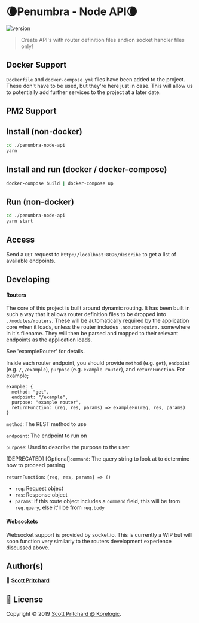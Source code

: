 # 🌘Penumbra - Node API🌘
![version](https://img.shields.io/badge/version-0.0.1-blue.svg?cacheSeconds=2592000)

> Create API's with router definition files and/on socket handler files only!

## Docker Support
`Dockerfile` and `docker-compose.yml` files have been added to the project. These don't have to be used, but they're here just in case. This will allow us to potentially add further services to the project at a later date.

## PM2 Support
##

## Install (non-docker)

```sh
cd ./penumbra-node-api
yarn
```

## Install and run (docker / docker-compose)

```sh
docker-compose build | docker-compose up
```

## Run (non-docker)

```sh
cd ./penumbra-node-api
yarn start
```

## Access
Send a `GET` request to `http://localhost:8096/describe` to get a list of available endpoints.

## Developing

#### Routers

The core of this project is built around dynamic routing. It has been built in such a way that it allows router definition files to be dropped into `./modules/routers`. These will be automatically required by the application core when it loads, unless the router includes `.noautorequire.` somewhere in it's filename. They will then be parsed and mapped to their relevant endpoints as the application loads.

See 'exampleRouter' for details.

Inside each router endpoint, you should provide `method` (e.g. `get`), `endpoint` (e.g. `/`, `/example`), `purpose` (e.g. `example router`), and `returnFunction`. For example;

    example: {
      method: "get",
      endpoint: "/example",
      purpose: "example router",
      returnFunction: (req, res, params) => exampleFn(req, res, params)
    }

`method`: The REST method to use

`endpoint`: The endpoint to run on

`purpose`: Used to describe the purpose to the user

[DEPRECATED] [Optional]`command`: The query string to look at to determine how to proceed parsing

`returnFunction`: `{req, res, params} => ()`
  - `req`: Request object
  - `res`: Response object
  - `params`: If this route object includes a `command` field, this will be from `req.query`, else it'll be from `req.body`

#### Websockets

Websocket support is provided by socket.io. This is currently a WIP but will soon function very similarly to the routers development experience discussed above.

## Author(s)

👤 **[Scott Pritchard](mailto:scott@iocu.be)**


## 📝 License

Copyright © 2019 [Scott Pritchard @ Korelogic](mailto:scott@iocu.be).